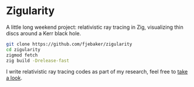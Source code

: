 # Zigularity

A little long weekend project: relativistic ray tracing in Zig, visualizing thin discs around a Kerr black hole.

```bash
git clone https://github.com/fjebaker/zigularity
cd zigularity
zigmod fetch
zig build -Drelease-fast
```

I write relativistic ray tracing codes as part of my research, feel free to [take a look](https://github.com/astro-group-bristol/Gradus.jl).